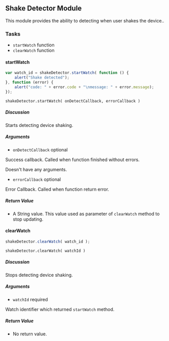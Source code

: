 ## Shake Detector Module

This module provides the ability to detecting when user shakes the device..

### Tasks

  * `startWatch` function
  * `clearWatch` function
  
#### startWatch

```javascript
var watch_id = shakeDetector.startWatch( function () {
    alert("Shake detected");
}, function (error) {
    alert("code: " + error.code + "\nmessage: " + error.message);
});
```

`shakeDetector.startWatch( onDetectCallback, errorCallback )`

##### Discussion

Starts detecting device shaking.

##### Arguments

* `onDetectCallback` optional

Success callback. Called when function finished without errors.

Doesn't have any arguments.

* `errorCallback` optional

Error Callback. Called when function return error.

##### Return Value

  * A String value. This value used as parameter of `clearWatch` method to stop updating.

#### clearWatch

```javascript
shakeDetector.clearWatch( watch_id );
```

`shakeDetector.clearWatch( watchId )`

##### Discussion

Stops detecting device shaking.

##### Arguments

  * `watchId` required

Watch identifier which returned `startWatch` method.

##### Return Value

  * No return value.